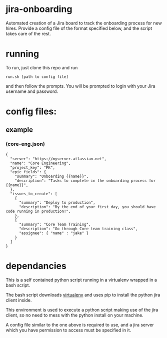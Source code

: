 # jira-onboarding
Automated creation of a Jira board to track the onboarding process for new hires. Provide a config file of the format specified below, and the script takes care of the rest.

# running
To run, just clone this repo and run

`run.sh [path to config file]`

and then follow the prompts. You will be prompted to login with your Jira username and password.

# config files:
## example
### (core-eng.json)
	{
	  "server": "https://myserver.atlassian.net",
	  "name": "Core Engineering",
	  "project_key": "PK",
	  "epic_fields": {
		"summary": "Onboarding {{name}}",
		"description": "Tasks to complete in the onboarding process for {{name}}",
	  },
	  "issues_to_create": [
		{
		  "summary": "Deploy to production",
		  "description": "By the end of your first day, you should have code running in production!",
		},
		{
		  "summary": "Core Team Training",
		  "description": "Go through Core team training class",
		  "assignee": { "name" : "jake" }
		}
	  ]
	}

# dependancies
This is a self contained python script running in a virtualenv wrapped in a bash script.

The bash script downloads [virtualenv](https://virtualenv.pypa.io/en/stable/) and uses pip to install the python jira client inside.

This environment is used to execute a python script making use of the jira client, so no need to mess with the python install on your machine.

A config file similar to the one above is required to use, and a jira server which you have permission to access must be specified in it.

